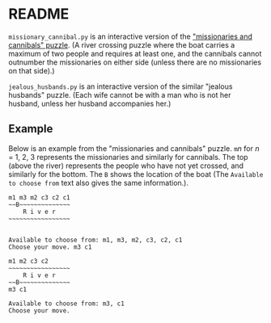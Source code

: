 # README

`missionary_cannibal.py` is an interactive version of the ["missionaries and cannibals" puzzle](https://en.wikipedia.org/wiki/Missionaries_and_cannibals_problem). (A river crossing puzzle where the boat carries a maximum of two people and requires at least one, and the cannibals cannot outnumber the missionaries on either side (unless there are no missionaries on that side).)

`jealous_husbands.py` is an interactive version of the similar "jealous husbands" puzzle. (Each wife cannot be with a man who is not her husband, unless her husband accompanies her.)

## Example

Below is an example from the "missionaries and cannibals" puzzle. `m`*n* for *n* = 1, 2, 3 represents the missionaries and similarly for cannibals. The top (above the river) represents the people who have not yet crossed, and similarly for the bottom. The `B` shows the location of the boat (The `Available to choose from` text also gives the same information.).

    m1 m3 m2 c3 c2 c1
    ~~B~~~~~~~~~~~~~~
        R i v e r
    ~~~~~~~~~~~~~~~~~


    Available to choose from: m1, m3, m2, c3, c2, c1
    Choose your move. m3 c1

    m1 m2 c3 c2
    ~~~~~~~~~~~~~~~~~
        R i v e r
    ~~B~~~~~~~~~~~~~~
    m3 c1

    Available to choose from: m3, c1
    Choose your move.
